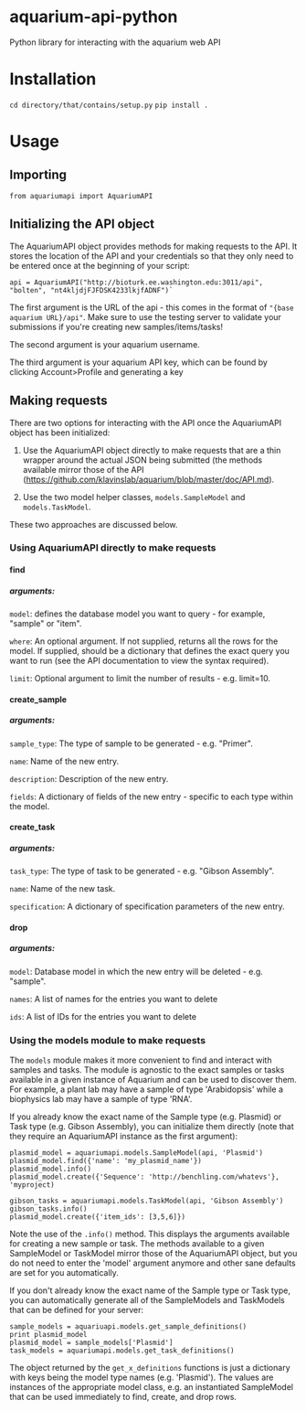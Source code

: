 # aquarium-api-python
Python library for interacting with the aquarium web API

# Installation

`cd directory/that/contains/setup.py`
`pip install .`

# Usage

## Importing

    from aquariumapi import AquariumAPI

## Initializing the API object

The AquariumAPI object provides methods for making requests to the API. It
stores the location of the API and your credentials so that they only need to
be entered once at the beginning of your script:

    api = AquariumAPI("http://bioturk.ee.washington.edu:3011/api", "bolten", "nt4kljdjFJFDSK4233lkjfADNF")`

The first argument is the URL of the api - this comes in the format of `"{base aquarium URL}/api"`. Make sure to use the testing server to validate your submissions if you're creating new samples/items/tasks!

The second argument is your aquarium username.

The third argument is your aquarium API key, which can be found by clicking Account&gt;Profile and generating a key

## Making requests

There are two options for interacting with the API once the AquariumAPI object
has been initialized:

1. Use the AquariumAPI object directly to make requests that are a thin wrapper
around the actual JSON being submitted (the methods available mirror those of
the API (https://github.com/klavinslab/aquarium/blob/master/doc/API.md).

2. Use the two model helper classes, `models.SampleModel` and
`models.TaskModel`.

These two approaches are discussed below.

### Using AquariumAPI directly to make requests

#### find

##### arguments:
`model`:  defines the database model you want to query - for example, "sample" or "item".

`where`: An optional argument. If not supplied, returns all the rows for the model. If supplied, should be a dictionary that defines the exact query you want to run (see the API documentation to view the syntax required).

`limit`: Optional argument to limit the number of results - e.g. limit=10.

#### create_sample

##### arguments:
`sample_type`: The type of sample to be generated - e.g. "Primer".

`name`:  Name of the new entry.

`description`:  Description of the new entry.

`fields`:  A dictionary of fields of the new entry - specific to each type within the model.

#### create_task

##### arguments:
`task_type`: The type of task to be generated - e.g. "Gibson Assembly".

`name`:  Name of the new task.

`specification`:  A dictionary of specification parameters of the new entry.


#### drop

##### arguments:
`model`:  Database model in which the new entry will be deleted - e.g. "sample".

`names`:  A list of names for the entries you want to delete

`ids`:  A list of IDs for the entries you want to delete

### Using the models module to make requests

The `models` module makes it more convenient to find and interact with samples
and tasks. The module is agnostic to the exact samples or tasks available in a
given instance of Aquarium and can be used to discover them. For example, a
plant lab may have a sample of type 'Arabidopsis' while a biophysics lab may
have a sample of type 'RNA'.

If you already know the exact name of the Sample type (e.g. Plasmid) or Task
type (e.g. Gibson Assembly), you can initialize them directly (note that they
require an AquariumAPI instance as the first argument):

    plasmid_model = aquariumapi.models.SampleModel(api, 'Plasmid')
    plasmid_model.find({'name': 'my_plasmid_name'})
    plasmid_model.info()
    plasmid_model.create({'Sequence': 'http://benchling.com/whatevs'}, 'myproject)

    gibson_tasks = aquariumapi.models.TaskModel(api, 'Gibson Assembly')
    gibson_tasks.info()
    plasmid_model.create({'item_ids': [3,5,6]})

Note the use of the `.info()` method. This displays the arguments available for
creating a new sample or task. The methods available to a given SampleModel
or TaskModel mirror those of the AquariumAPI object, but you do not need to
enter the 'model' argument anymore and other sane defaults are set for you
automatically.

If you don't already know the exact name of the Sample type or Task type, you
can automatically generate all of the SampleModels and TaskModels that can be
defined for your server:

    sample_models = aquariuapi.models.get_sample_definitions()
    print plasmid_model
    plasmid_model = sample_models['Plasmid']
    task_models = aquariumapi.models.get_task_definitions()

The object returned by the `get_x_definitions` functions is just a dictionary
with keys being the model type names (e.g. 'Plasmid'). The values are
instances of the appropriate model class, e.g. an instantiated SampleModel
that can be used immediately to find, create, and drop rows.
